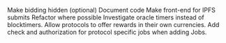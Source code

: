 Make bidding hidden (optional)
Document code
Make front-end for IPFS submits
Refactor where possible
Investigate oracle timers instead of blocktimers.
Allow protocols to offer rewards in their own currencies.
Add check and authorization for protocol specific jobs when adding Jobs.


